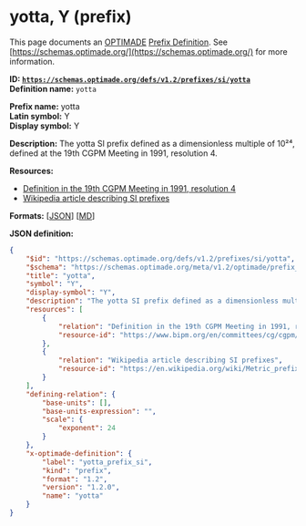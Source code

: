 # yotta, Y (prefix)

This page documents an [OPTIMADE](https://www.optimade.org/) [Prefix Definition](https://schemas.optimade.org/#definitions). See [https://schemas.optimade.org/](https://schemas.optimade.org/) for more information.

**ID: [`https://schemas.optimade.org/defs/v1.2/prefixes/si/yotta`](https://schemas.optimade.org/defs/v1.2/prefixes/si/yotta.md)**  
**Definition name:** `yotta`

**Prefix name:** yotta  
**Latin symbol:** Y  
**Display symbol:** Y  
  
**Description:** The yotta SI prefix defined as a dimensionless multiple of 10²⁴, defined at the 19th CGPM Meeting in 1991, resolution 4.



**Resources:**

- [Definition in the 19th CGPM Meeting in 1991, resolution 4](https://www.bipm.org/en/committees/cg/cgpm/19-1991/resolution-4)
- [Wikipedia article describing SI prefixes](https://en.wikipedia.org/wiki/Metric_prefix)


**Formats:** [[JSON](yotta.json)] [[MD](yotta.md)]

**JSON definition:**

``` json
{
    "$id": "https://schemas.optimade.org/defs/v1.2/prefixes/si/yotta",
    "$schema": "https://schemas.optimade.org/meta/v1.2/optimade/prefix_definition.json",
    "title": "yotta",
    "symbol": "Y",
    "display-symbol": "Y",
    "description": "The yotta SI prefix defined as a dimensionless multiple of 10\u00b2\u2074, defined at the 19th CGPM Meeting in 1991, resolution 4.",
    "resources": [
        {
            "relation": "Definition in the 19th CGPM Meeting in 1991, resolution 4",
            "resource-id": "https://www.bipm.org/en/committees/cg/cgpm/19-1991/resolution-4"
        },
        {
            "relation": "Wikipedia article describing SI prefixes",
            "resource-id": "https://en.wikipedia.org/wiki/Metric_prefix"
        }
    ],
    "defining-relation": {
        "base-units": [],
        "base-units-expression": "",
        "scale": {
            "exponent": 24
        }
    },
    "x-optimade-definition": {
        "label": "yotta_prefix_si",
        "kind": "prefix",
        "format": "1.2",
        "version": "1.2.0",
        "name": "yotta"
    }
}
```